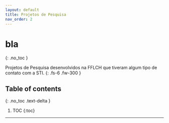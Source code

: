 ```yaml
---
layout: default
title: Projetos de Pesquisa
nav_order: 2
---
```


# bla
{: .no_toc }

Projetos de Pesquisa desenvolvidos na FFLCH que tiveram algum tipo de contato com a STI.
{: .fs-6 .fw-300 }

## Table of contents
{: .no_toc .text-delta }

1. TOC
{:toc}

---

